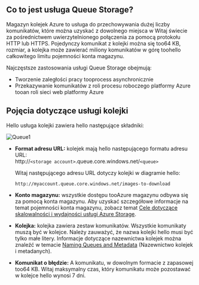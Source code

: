 ## <a name="what-is-queue-storage"></a>Co to jest usługa Queue Storage?
Magazyn kolejek Azure to usługa do przechowywania dużej liczby komunikatów, które można uzyskać z dowolnego miejsca w Witaj świecie za pośrednictwem uwierzytelnionego połączenia za pomocą protokołu HTTP lub HTTPS. Pojedynczy komunikat z kolejki można się too64 KB, rozmiar, a kolejka może zawierać miliony komunikatów w górę toohello całkowitego limitu pojemności konta magazynu.

Najczęstsze zastosowania usługi Queue Storage obejmują:

* Tworzenie zaległości pracy tooprocess asynchronicznie
* Przekazywanie komunikatów z roli procesu roboczego platformy Azure tooan roli sieci web platformy Azure

## <a name="queue-service-concepts"></a>Pojęcia dotyczące usługi kolejki
Hello usługa kolejki zawiera hello następujące składniki:

![Queue1](./media/storage-queue-concepts-include/queue1.png)

* **Format adresu URL:** kolejek mają hello następującego formatu adresu URL:   
    http://`<storage account>`.queue.core.windows.net/`<queue>` 
  
    Witaj następującego adresu URL dotyczy kolejki w diagramie hello:  
  
    `http://myaccount.queue.core.windows.net/images-to-download`

* **Konto magazynu:** wszystkie dostępu tooAzure magazynu odbywa się za pomocą konta magazynu. Aby uzyskać szczegółowe informacje na temat pojemności konta magazynu, zobacz temat [Cele dotyczące skalowalności i wydajności usługi Azure Storage](../articles/storage/common/storage-scalability-targets.md).
* **Kolejka:** kolejka zawiera zestaw komunikatów. Wszystkie komunikaty muszą być w kolejce. Należy zauważyć, że nazwa kolejki hello musi być tylko małe litery. Informacje dotyczące nazewnictwa kolejek można znaleźć w temacie [Naming Queues and Metadata](https://msdn.microsoft.com/library/azure/dd179349.aspx) (Nazewnictwo kolejek i metadanych).
* **Komunikat o błędzie:** A komunikatu, w dowolnym formacie z zapasowej too64 KB. Witaj maksymalny czas, który komunikatu może pozostawać w kolejce hello wynosi 7 dni.

